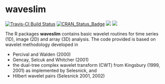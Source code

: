# waveslim

[![Travis-CI Build Status](https://travis-ci.org/bjw34032/waveslim.svg?branch=master)](https://travis-ci.org/bjw34032/waveslim)
[![CRAN_Status_Badge](https://www.r-pkg.org/badges/version/waveslim)](https://CRAN.R-project.org/package=waveslim)
[![](http://cranlogs.r-pkg.org/badges/grand-total/waveslim)](https://CRAN.R-project.org/package=waveslim)
[![](http://cranlogs.r-pkg.org/badges/last-week/waveslim)](https://CRAN.R-project.org/package=waveslim)

The R packages **waveslim** contains basic wavelet routines for time series (1D), image (2D) and array (3D) analysis. The code provided is based on wavelet methodology developed in 

* Percival and Walden (2000)
* Gencay, Selcuk and Whitcher (2001)
* the dual-tree complex wavelet transform (CWT) from Kingsbury (1999, 2001) as implemented by Selesnick, and 
* Hilbert wavelet pairs (Selesnick 2001, 2002)
